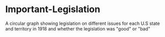 # Important-Legislation
A circular graph showing legislation on different issues for each U.S state and territory in 1918 and whether the legislation was "good" or "bad"
